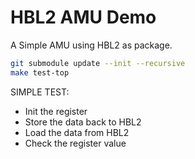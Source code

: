 # HBL2 AMU Demo

A Simple AMU using HBL2 as package.

```BASH
git submodule update --init --recursive
make test-top
```

SIMPLE TEST:

- Init the register
- Store the data back to HBL2
- Load the data from HBL2
- Check the register value
